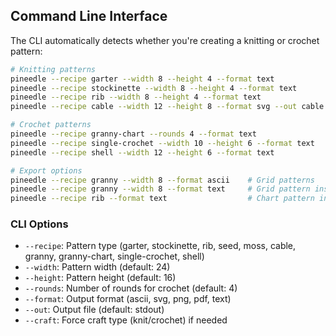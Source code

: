 ## Command Line Interface

The CLI automatically detects whether you're creating a knitting or crochet pattern:

```bash
# Knitting patterns
pineedle --recipe garter --width 8 --height 4 --format text
pineedle --recipe stockinette --width 8 --height 4 --format text
pineedle --recipe rib --width 8 --height 4 --format text
pineedle --recipe cable --width 12 --height 8 --format svg --out cable.svg

# Crochet patterns
pineedle --recipe granny-chart --rounds 4 --format text
pineedle --recipe single-crochet --width 10 --height 6 --format text
pineedle --recipe shell --width 12 --height 6 --format text

# Export options
pineedle --recipe granny --width 8 --format ascii    # Grid patterns
pineedle --recipe granny --width 8 --format text     # Grid pattern instructions
pineedle --recipe rib --format text                  # Chart pattern instructions
```

### CLI Options

- `--recipe`: Pattern type (garter, stockinette, rib, seed, moss, cable, granny, granny-chart, single-crochet, shell)
- `--width`: Pattern width (default: 24)
- `--height`: Pattern height (default: 16)
- `--rounds`: Number of rounds for crochet (default: 4)
- `--format`: Output format (ascii, svg, png, pdf, text)
- `--out`: Output file (default: stdout)
- `--craft`: Force craft type (knit/crochet) if needed
